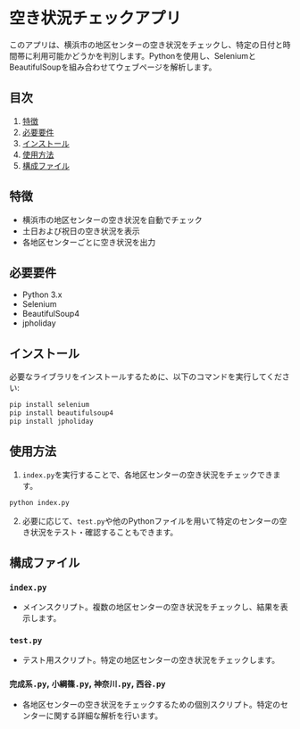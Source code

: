 
# 空き状況チェックアプリ

このアプリは、横浜市の地区センターの空き状況をチェックし、特定の日付と時間帯に利用可能かどうかを判別します。Pythonを使用し、SeleniumとBeautifulSoupを組み合わせてウェブページを解析します。

## 目次

1. [特徴](#特徴)
2. [必要要件](#必要要件)
3. [インストール](#インストール)
4. [使用方法](#使用方法)
5. [構成ファイル](#構成ファイル)

## 特徴

- 横浜市の地区センターの空き状況を自動でチェック
- 土日および祝日の空き状況を表示
- 各地区センターごとに空き状況を出力

## 必要要件

- Python 3.x
- Selenium
- BeautifulSoup4
- jpholiday

## インストール

必要なライブラリをインストールするために、以下のコマンドを実行してください:

```bash
pip install selenium
pip install beautifulsoup4
pip install jpholiday
```

## 使用方法

1. `index.py`を実行することで、各地区センターの空き状況をチェックできます。

```bash
python index.py
```

2. 必要に応じて、`test.py`や他のPythonファイルを用いて特定のセンターの空き状況をテスト・確認することもできます。

## 構成ファイル

### `index.py`

- メインスクリプト。複数の地区センターの空き状況をチェックし、結果を表示します。

### `test.py`

- テスト用スクリプト。特定の地区センターの空き状況をチェックします。

### `完成系.py`, `小綱篠.py`, `神奈川.py`, `西谷.py`

- 各地区センターの空き状況をチェックするための個別スクリプト。特定のセンターに関する詳細な解析を行います。
